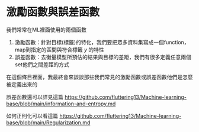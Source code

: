 # 激勵函數與誤差函數

我們常常在ML裡面使用的兩個函數

1. 激勵函數：針對目標(標籤)的特化，我們要把眾多資料集寫成一個function，map到指定的區間與符合標籤 $y$ 的特性
2. 誤差函數：去衡量模型所預估的結果與目標的差距，我們有很多定義任意兩個set他們之間差距的方式

在這個條目裡面，我最終會來談談那些我們常見的激勵函數或誤差函數他們是怎麼被定義出來的

誤差函數還可以詳見這篇
https://github.com/fluttering13/Machine-learning-base/blob/main/information-and-entropy.md

如何正則化可以看這篇
https://github.com/fluttering13/Machine-learning-base/blob/main/Regularization.md

